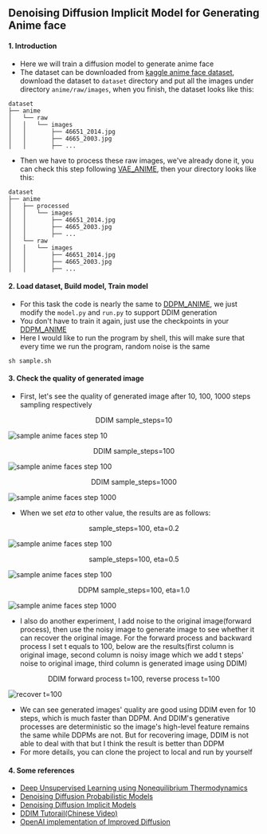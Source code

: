 ## Denoising Diffusion Implicit Model for Generating Anime face

#### 1. Introduction
- Here we will train a diffusion model to generate anime face 
- The dataset can be downloaded from [kaggle anime face dataset](https://www.kaggle.com/datasets/splcher/animefacedataset), download the dataset to `dataset` directory and put all the images under directory `anime/raw/images`, when you finish, the dataset looks like this:
```text
dataset
├── anime
│   └── raw
│   │   └── images
│   │       ├── 46651_2014.jpg
│   │       ├── 4665_2003.jpg
│   │       ├── ...
```
- Then we have to process these raw images, we've already done it, you can check this step following [VAE_ANIME](../VAE_ANIME), then your directory looks like this:
```text
dataset
├── anime
│   ├── processed
│   │   └── images
│   │       ├── 46651_2014.jpg
│   │       ├── 4665_2003.jpg
│   │       ├── ...
│   └── raw
│   │   └── images
│   │       ├── 46651_2014.jpg
│   │       ├── 4665_2003.jpg
│   │       ├── ...
```

#### 2. Load dataset, Build model, Train model
- For this task the code is nearly the same to [DDPM_ANIME](../DDPM_ANIME), we just modify the `model.py` and `run.py` to support DDIM generation
- You don't have to train it again, just use the checkpoints in your [DDPM_ANIME](../DDPM_ANIME)
- Here I would like to run the program by shell, this will make sure that every time we run the program, random noise is the same
```shell
sh sample.sh
```

#### 3. Check the quality of generated image
- First, let's see the quality of generated image after 10, 100, 1000 steps sampling respectively

<div align=center>DDIM sample_steps=10</div>

![sample anime faces step 10](gen/sample_steps=10_eta=0.0.png)

<div align=center>DDIM sample_steps=100</div>

![sample anime faces step 100](gen/sample_steps=100_eta=0.0.png)

<div align=center>DDIM sample_steps=1000</div>

![sample anime faces step 1000](gen/sample_steps=1000_eta=0.0.png)

- When we set $eta$ to other value, the results are as follows:

<div align=center>sample_steps=100, eta=0.2</div>

![sample anime faces step 100](gen/sample_steps=100_eta=0.2.png)

<div align=center>sample_steps=100, eta=0.5</div>

![sample anime faces step 100](gen/sample_steps=100_eta=0.5.png)

<div align=center>DDPM sample_steps=100, eta=1.0</div>

![sample anime faces step 1000](gen/sample_steps=100_eta=1.0.png)

- I also do another experiment, I add noise to the original image(forward process), then use the noisy image to generate image to see whether it can recover the original image. For the forward process and backward process I set t equals to 100, below are the results(first column is original image, second column is noisy image which we add t steps' noise to original image, third column is generated image using DDIM)

<div align=center>DDIM forward process t=100, reverse process t=100</div>

![recover t=100](gen/recover_t=100.png)

- We can see generated images' quality are good using DDIM even for 10 steps, which is much faster than DDPM. And DDIM's generative processes are deterministic so the image's high-level feature remains the same while DDPMs are not. But for recovering image, DDIM is not able to deal with that but I think the result is better than DDPM
- For more details, you can clone the project to local and run by yourself

#### 4. Some references
- [Deep Unsupervised Learning using Nonequilibrium Thermodynamics](https://arxiv.org/pdf/1503.03585.pdf)
- [Denoising Diffusion Probabilistic Models](https://arxiv.org/pdf/2006.11239.pdf)
- [Denoising Diffusion Implicit Models](https://arxiv.org/pdf/2010.02502.pdf)
- [DDIM Tutorail(Chinese Video)](https://www.bilibili.com/video/BV1JY4y1N7dn)
- [OpenAI implementation of Improved Diffusion](https://github.com/openai/improved-diffusion/tree/main)
